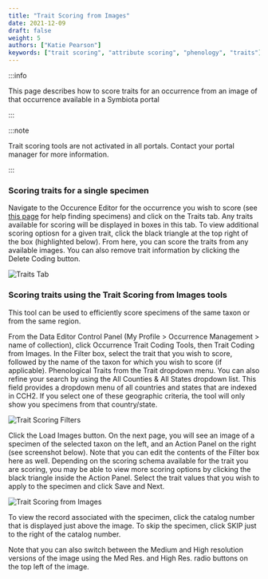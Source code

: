 ```yaml
---
title: "Trait Scoring from Images"
date: 2021-12-09
draft: false
weight: 5
authors: ["Katie Pearson"]
keywords: ["trait scoring", "attribute scoring", "phenology", "traits"]
---
```


:::info

This page describes how to score traits for an occurrence from an image of that occurrence available in a Symbiota portal

:::

:::note

Trait scoring tools are not activated in all portals. Contact your portal manager for more information.

:::

### Scoring traits for a single specimen

Navigate to the Occurence Editor for the occurrence you wish to score (see [this page](/docs/Editor_Guide/Editing_Searching_Records) for help finding specimens) and click on the Traits tab. Any traits available for scoring will be displayed in boxes in this tab. To view additional scoring optiosn for a given trait, click the black triangle at the top right of the box (highlighted below). From here, you can score the traits from any available images. You can also remove trait information by clicking the Delete Coding button.

![Traits Tab](/img/traitstab.PNG)

### Scoring traits using the Trait Scoring from Images tools

This tool can be used to efficiently score specimens of the same taxon or from the same region.

From the Data Editor Control Panel (My Profile > Occurrence Management > name of collection), click Occurrence Trait Coding Tools, then Trait Coding from Images.
In the Filter box, select the trait that you wish to score, followed by the name of the taxon for which you wish to score (if applicable). Phenological Traits from the Trait dropdown menu. You can also refine your search by using the All Counties & All States dropdown list. This field provides a dropdown menu of all countries and states that are indexed in CCH2. If you select one of these geographic criteria, the tool will only show you specimens from that country/state.

![Trait Scoring Filters](/img/traitscorefilter.PNG)

Click the Load Images button. On the next page, you will see an image of a specimen of the selected taxon on the left, and an Action Panel on the right (see screenshot below). Note that you can edit the contents of the Filter box here as well. Depending on the scoring schema available for the trait you are scoring, you may be able to view more scoring options by clicking the black triangle inside the Action Panel. Select the trait values that you wish to apply to the specimen and click Save and Next.

![Trait Scoring from Images](/img/traitscorefromimage.PNG)

To view the record associated with the specimen, click the catalog number that is displayed just above the image. To skip the specimen, click SKIP just to the right of the catalog number.

Note that you can also switch between the Medium and High resolution versions of the image using the Med Res. and High Res. radio buttons on the top left of the image.
